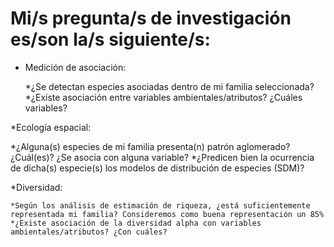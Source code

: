 # Mi/s pregunta/s de investigación es/son la/s siguiente/s:

* Medición de asociación:

    *¿Se detectan especies asociadas dentro de mi familia seleccionada?
    *¿Existe asociación entre variables ambientales/atributos? ¿Cuáles variables?
    
*Ecología espacial:

  *¿Alguna(s) especies de mi familia presenta(n) patrón aglomerado? ¿Cuál(es)? ¿Se asocia con alguna variable?
  *¿Predicen bien la ocurrencia de dicha(s) especie(s) los modelos de distribución de especies (SDM)?
    
*Diversidad:

    *Según los análisis de estimación de riqueza, ¿está suficientemente representada mi familia? Consideremos como buena representación un 85%
    *¿Existe asociación de la diversidad alpha con variables ambientales/atributos? ¿Con cuáles?
